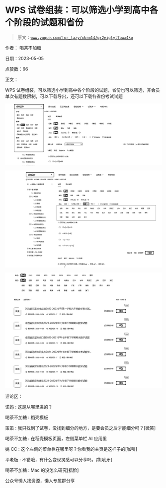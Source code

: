 # WPS 试卷组装：可以筛选小学到高中各个阶段的试题和省份

> 原文：[`www.yuque.com/for_lazy/xkrm14/gr2eiglyt7owx4ko`](https://www.yuque.com/for_lazy/xkrm14/gr2eiglyt7owx4ko)



作者： 喝茶不加糖



日期：2023-05-05



点赞数：66



正文：



WPS 试卷组装，可以筛选小学到高中各个阶段的试题，省份也可以筛选，非会员单次有题数限制，可以下载导出，还可以下载各省份考试试题



![](img/c0433ec292385f039541a357eef2e71e.png)  

![](img/61903646c86f536c29448cb0b1558554.png)  

![](img/dccbc60aa6da3e33638ebacba3ec1a7f.png)  

评论区：



诺妈 : 这是从哪里进的？



喝茶不加糖 : 稻壳模板



策策 : 我只找到了试卷，没找到细分的地方，是要会员之后才能细分吗？[微笑]



喝茶不加糖 : 在稻壳模板页面，左侧菜单栏 AI 应用里



姚 CC : 这个左侧的菜单栏在哪里呀？你看我的主页是这样子的[咖啡]



平老板 : 不错哦，有什么变现灵感可以分享吗，蹲[呲牙]



喝茶不加糖 : Mac 的没怎么研究[捂脸]



公众号懒人找资源，懒人专属群分享

</ne-p></ne-p></ne-p>